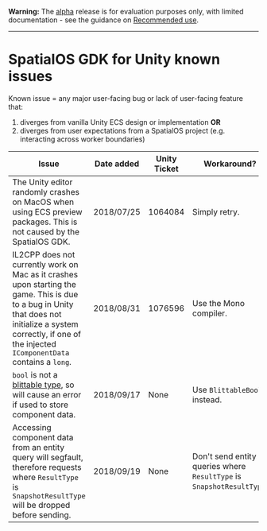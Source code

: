 **Warning:** The [alpha](https://docs.improbable.io/reference/latest/shared/release-policy#maturity-stages) release is for evaluation purposes only, with limited documentation - see the guidance on [Recommended use](../README.md#recommended-use).

----

# SpatialOS GDK for Unity known issues

Known issue = any major user-facing bug or lack of user-facing feature that:
1. diverges from vanilla Unity ECS design or implementation **OR**
1. diverges from user expectations from a SpatialOS project (e.g. interacting across worker boundaries)

| Issue                                                                                                                                                                                                             | Date added | Unity Ticket | Workaround?                                                           | Fixed? |
|-------------------------------------------------------------------------------------------------------------------------------------------------------------------------------------------------------------------|------------|--------------|-----------------------------------------------------------------------|--------|
| The Unity editor randomly crashes on MacOS when using ECS preview packages. This is not caused by the SpatialOS GDK.                                                                                              | 2018/07/25 | 1064084      | Simply retry.                                                         | No     |
| IL2CPP does not currently work on Mac as it crashes upon starting the game. This is due to a bug in Unity that does not initialize a system correctly, if one of the injected `IComponentData` contains a `long`. | 2018/08/31 | 1076596      | Use the Mono compiler.                                                | Yes    |
| `bool` is not a [blittable type](https://docs.microsoft.com/en-us/dotnet/framework/interop/blittable-and-non-blittable-types), so will cause an error if used to store component data.                            | 2018/09/17 | None         | Use `BlittableBool` instead.                                          | No     |
| Accessing component data from an entity query will segfault, therefore requests where `ResultType` is `SnapshotResultType` will be dropped before sending.                                                        | 2018/09/19 | None         | Don't send entity queries where `ResultType` is `SnapshotResultType`. | No     |
